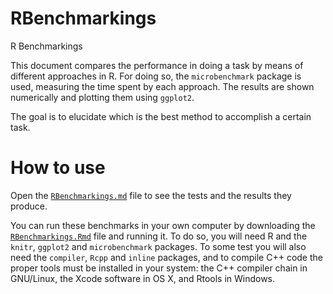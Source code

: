 # RBenchmarkings
R Benchmarkings

This document compares the performance in doing a task by means of different approaches in R. For doing so, the `microbenchmark` package is used, measuring the time spent by each approach. The results are shown numerically and plotting them using `ggplot2`.

The goal is to elucidate which is the best method to accomplish a certain task.

How to use
=====
Open the [`RBenchmarkings.md`](RBenchmarkings.md) file to see the tests and the results they produce.

You can run these benchmarks in your own computer by downloading the [`RBenchmarkings.Rmd`](RBenchmarkings.Rmd) file and running it. To do so, you will need R and the `knitr`, `ggplot2` and `microbenchmark` packages. To some test you will also need the `compiler`, `Rcpp` and `inline` packages, and to compile C++ code the proper tools must be installed in your system: the C++ compiler chain in GNU/Linux, the Xcode software in OS X, and Rtools in Windows.
